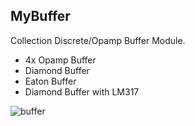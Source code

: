 ## MyBuffer

Collection Discrete/Opamp Buffer Module.

- 4x Opamp Buffer
- Diamond Buffer
- Eaton Buffer
- Diamond Buffer with LM317

![buffer](https://user-images.githubusercontent.com/39829640/140465922-2b42cda0-b00f-443f-9230-6e4c67283d8e.jpg)